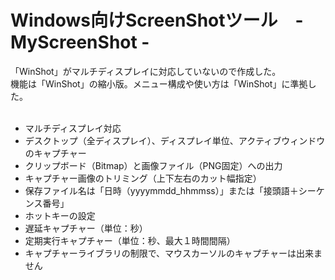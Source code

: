 # Windows向けScreenShotツール　- MyScreenShot - #
「WinShot」がマルチディスプレイに対応していないので作成した。<br>
機能は「WinShot」の縮小版。メニュー構成や使い方は「WinShot」に準拠した。<br>
<br>
- マルチディスプレイ対応
- デスクトップ（全ディスプレイ）、ディスプレイ単位、アクティブウィンドウのキャプチャー
- クリップボード（Bitmap）と画像ファイル（PNG固定）への出力
- キャプチャー画像のトリミング（上下左右のカット幅指定）
- 保存ファイル名は「日時（yyyymmdd_hhmmss）」または「接頭語＋シーケンス番号」
- ホットキーの設定
- 遅延キャプチャー（単位：秒）
- 定期実行キャプチャー（単位：秒、最大１時間間隔）
- キャプチャーライブラリの制限で、マウスカーソルのキャプチャーは出来ません
<br>